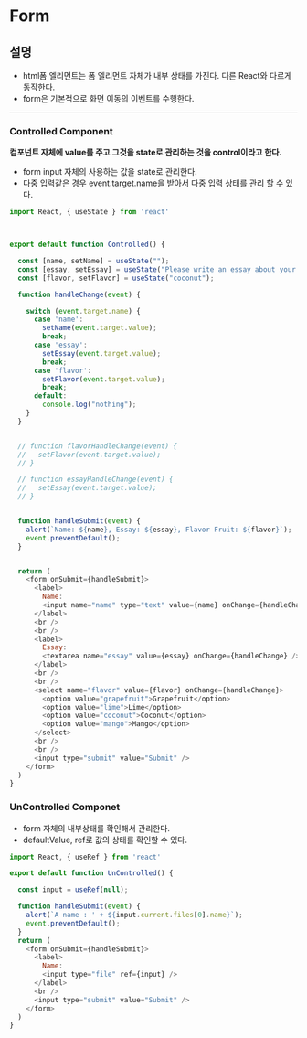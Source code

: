 # Form 

## 설명 
- html폼 엘리먼트는 폼 엘리먼트 자체가 내부 상태를 가진다. 다른 React와 다르게 동작한다.
- form은 기본적으로 화면 이동의 이벤트를 수행한다.

---

### Controlled Component

**컴포넌트 자체에 value를 주고 그것을 state로 관리하는 것을 control이라고 한다.**

- form input 자체의 사용하는 값을 state로 관리한다. 
- 다중 입력같은 경우 event.target.name을 받아서 다중 입력 상태를 관리 할 수 있다. 

```js
import React, { useState } from 'react'



export default function Controlled() {

  const [name, setName] = useState("");
  const [essay, setEssay] = useState("Please write an essay about your favorite DOM element.");
  const [flavor, setFlavor] = useState("coconut");

  function handleChange(event) {

    switch (event.target.name) {
      case 'name':
        setName(event.target.value);
        break;
      case 'essay':
        setEssay(event.target.value);
        break;
      case 'flavor':
        setFlavor(event.target.value);
        break;
      default:
        console.log("nothing");
    }
  }


  // function flavorHandleChange(event) {
  //   setFlavor(event.target.value);
  // }

  // function essayHandleChange(event) {
  //   setEssay(event.target.value);
  // }


  function handleSubmit(event) {
    alert(`Name: ${name}, Essay: ${essay}, Flavor Fruit: ${flavor}`);
    event.preventDefault();
  }


  return (
    <form onSubmit={handleSubmit}>
      <label>
        Name:
        <input name="name" type="text" value={name} onChange={handleChange} />
      </label>
      <br />
      <br />
      <label>
        Essay:
        <textarea name="essay" value={essay} onChange={handleChange} />
      </label>
      <br />
      <br />
      <select name="flavor" value={flavor} onChange={handleChange}>
        <option value="grapefruit">Grapefruit</option>
        <option value="lime">Lime</option>
        <option value="coconut">Coconut</option>
        <option value="mango">Mango</option>
      </select>
      <br />
      <br />
      <input type="submit" value="Submit" />
    </form>
  )
}

```

### UnControlled Componet

- form 자체의 내부상태를 확인해서 관리한다. 
- defaultValue, ref로 값의 상태를 확인할 수 있다.

```js
import React, { useRef } from 'react'

export default function UnControlled() {

  const input = useRef(null);

  function handleSubmit(event) {
    alert(`A name : ' + ${input.current.files[0].name}`);
    event.preventDefault();
  }
  return (
    <form onSubmit={handleSubmit}>
      <label>
        Name:
        <input type="file" ref={input} />
      </label>
      <br />
      <input type="submit" value="Submit" />
    </form>
  )
}

```